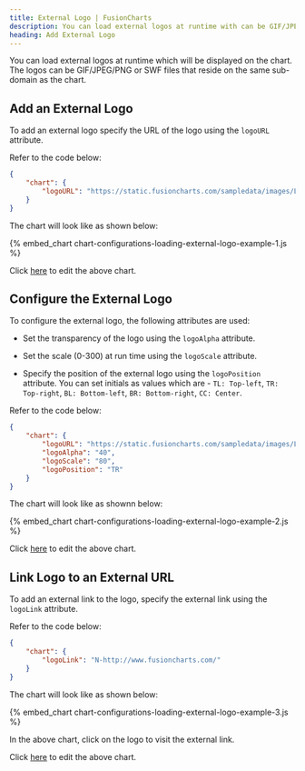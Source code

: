 ```yaml
---
title: External Logo | FusionCharts
description: You can load external logos at runtime with can be GIF/JPEG/PNG or SWF files. This section talks about configuring and linking the logo to an external URL
heading: Add External Logo
---
```


You can load external logos at runtime which will be displayed on the chart. The logos can be GIF/JPEG/PNG or SWF files that reside on the same sub-domain as the chart.

## Add an External Logo

To add an external logo specify the URL of the logo using the `logoURL` attribute. 

Refer to the code below:

```json
{
    "chart": {
        "logoURL": "https://static.fusioncharts.com/sampledata/images/Logo-HM-72x72.png"
    }
}
```

The chart will look like as shown below:

{% embed_chart chart-configurations-loading-external-logo-example-1.js %}

Click [here](http://jsfiddle.net/fusioncharts/xwmrw80q/) to edit the above chart.

## Configure the External Logo

To configure the external logo, the following attributes are used:

* Set the transparency of the logo using the `logoAlpha` attribute. 

* Set the scale (0-300) at run time using the `logoScale` attribute.

*  Specify the position of the external logo using the `logoPosition` attribute. You can set initials as values which are - `TL: Top-left`, `TR: Top-right`, `BL: Bottom-left`, `BR: Bottom-right`, `CC: Center`.

Refer to the code below:

```json
{
    "chart": {
        "logoURL": "https://static.fusioncharts.com/sampledata/images/Logo-HM-72x72.png",
        "logoAlpha": "40",
        "logoScale": "80",
        "logoPosition": "TR"
    }
}
```

The chart will look like as shownn below:

{% embed_chart chart-configurations-loading-external-logo-example-2.js %}

Click [here](http://jsfiddle.net/fusioncharts/za1a6xer/) to edit the above chart.

## Link Logo to an External URL

To add an external link to the logo, specify the external link using the `logoLink` attribute. 

Refer to the code below:

```json
{
    "chart": {
        "logoLink": "N-http://www.fusioncharts.com/"
    }
}
```

The chart will look like as shown below:

{% embed_chart chart-configurations-loading-external-logo-example-3.js %}

In the above chart, click on the logo to visit the external link.

Click [here](http://jsfiddle.net/fusioncharts/s0shLfau/) to edit the above chart.